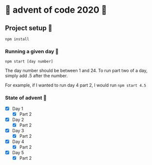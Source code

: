 # 🎁 advent of code 2020 🎁

## Project setup 🎅

```
npm install
```

### Running a given day 🎅

```
npm start [day number]
```

The day number should be between 1 and 24. To run part two of a day, simply add .5 after the number.

For example, if I wanted to run day 4 part 2, I would run `npm start 4.5`

### State of advent 🎅

- [x] Day 1
    - [x] Part 2
- [x] Day 2
    - [x] Part 2
- [x] Day 3
    - [x] Part 2
- [x] Day 4
    - [x] Part 2
- [x] Day 5
    - [x] Part 2